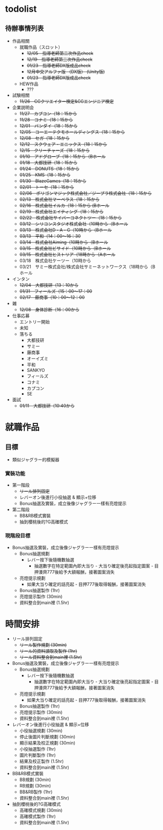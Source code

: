 # todolist

## 待辦事情列表
- 作品相關
  - 就職作品（スロット）
    - ~~12/05　指導老師第二次作品check~~
    - ~~12/19　指導老師第三次作品check~~
    - ~~01/23　指導老師DX版成品check~~
    - ~~12月中交アルファ版 ~~（DX版）~~ (Unity版)~~
    - ~~01/23　指導老師DX版成品check~~
  - HEW作品
    - ???
- 試験相關
  -  ~~11/26　CGクリエイター検定&CGエンジニア検定~~
- 企業説明会
  - ~~11/27　カプコン（18：15から~~
  - ~~11/28　コナミ（18：15から~~
  - ~~12/01　バンダイ（18：15から~~
  - ~~12/05　コーエーテクモホールディングス（18：15から~~
  - ~~12/08　セガ（18：15から~~
  - ~~12/12　スクウェア・エニックス（18：15から~~
  - ~~12/15　クリーチャーズ（18：15から~~
  - ~~01/10　アドグローブ（18：15から（Bホール~~
  - ~~01/18　大都技研（18：15から~~
  - ~~01/24　DONUTS（18：15から~~
  - ~~01/25　KMS（18：15から~~
  - ~~01/30　BlazeGames（18：15から~~
  - ~~02/01　トーセ（18：15から~~
  - ~~02/06　ポリゴンマジック株式会社／ジープラ株式会社（18：15から~~
  - ~~02/13　株式会社マーベラス（18：15から~~
  - ~~02/16　株式会社イルカ（18：15から (Bホール~~
  - ~~02/19　株式会社エイティング（18：15から~~
  - ~~02/22　株式会社サイバーコネクトツー（18：15から~~
  - ~~03/12　シリコンスタジオ株式会社（10時から（Bホール~~
  - ~~03/13　株式会社D・A・G（10時から（Bホール~~
  - ~~03/13　平和（14：00～16：30~~
  - ~~03/14　株式会社Aiming（10時から（Bホール~~
  - ~~03/15　株式会社ビサイド（10時から（Bホール~~
  - ~~03/15　株式会社ヒストリア（18時から（Aホール~~
  - 03/18　株式会社ケーツー（10時から
  - 03/21　サミー株式会社/株式会社サミーネットワークス（18時から（Bホール
- インタン
  - ~~12/04　大都技研（13：10から~~
  - ~~01/31　フィールズ（15：00～17：00~~
  - ~~02/17　藤商事（10：00～12：00~~
- 雑
  - ~~12/08　身体診断（16：00から~~
- 仕事応募
  - エントリー開始
  - 未知
  - 落ちる
    - 大都技研
    - サミー
    - 藤商事
	- オーイズミ
	- 平和
	- SANKYO
	- フィールズ
	- コナミ
	- カプコン
	- SE
- 面試
  - ~~01/11　大都技研（10:40から~~
 

# 就職作品
## 目標
- 類似ジャグラー的模擬器
### 實裝功能
- 第一階段
  -  ~~リール排列固定~~
  -  レバーオン後進行小役抽選 & 顯示+位移
  -  Bonus抽選及實裝，成立後像ジャグラー一樣有亮燈提示
- 第二階段
  -  BB&RB模式實裝
  -  抽到櫻桃後的?G高確模式

### 現階段目標
- Bonus抽選及實裝，成立後像ジャグラー一樣有亮燈提示
	- Bonus抽選規劃              
	   - レバー按下後隨機數抽選
   	     - 抽選數字在特定範圍內即大当り
                - 大当り確定後亮起指定圖案
                  - 目押湊齊777後給予大額報酬，接著圖案消失
	- 亮燈提示規劃                
	   - 如果大当り確定的話亮起
             - 目押777後取得報酬，接著圖案消失
	- Bonus抽選製作               (1hr)
	- 亮燈提示製作                (30min)
	- 資料整合到main裡            (1.5hr)


# 時間安排
- リール排列固定
	- ~~リール製作規劃              (30min)~~
	- ~~リール的資料讀取及製作       (1hr)~~
	- ~~リール資料整合到main裡      (1.5hr)~~
- Bonus抽選及實裝，成立後像ジャグラー一樣有亮燈提示
	- Bonus抽選規劃              
	   - レバー按下後隨機數抽選
   	     - 抽選數字在特定範圍內即大当り
                - 大当り確定後亮起指定圖案
                  - 目押湊齊777後給予大額報酬，接著圖案消失
	- 亮燈提示規劃                
	   - 如果大当り確定的話亮起
             - 目押777後取得報酬，接著圖案消失
	- Bonus抽選製作               (1hr)
	- 亮燈提示製作                (30min)
	- 資料整合到main裡            (1.5hr)
- レバーオン後進行小役抽選 & 顯示+位移
	- 小役抽選規劃                (30min)
	- 停止後圖片判斷規劃          (30min)
	- 顯示結果及校正規劃          (30min)
	- 小役抽選製作                (1hr)
	- 圖片判斷製作                (1hr)
	- 結果及校正製作              (1.5hr)
	- 資料整合到main裡            (1.5hr)
- BB&RB模式實裝
	- BB規劃                     (30min)
	- RB規劃                     (30min)
	- BB&RB製作                  (1hr)
	- 資料整合到main裡            (1.5hr)
- 抽到櫻桃後的?G高確模式
	- 高確模式規劃                (30min)
	- 高確模式製作                (1hr)
	- 資料整合到main裡            (1.5hr)
